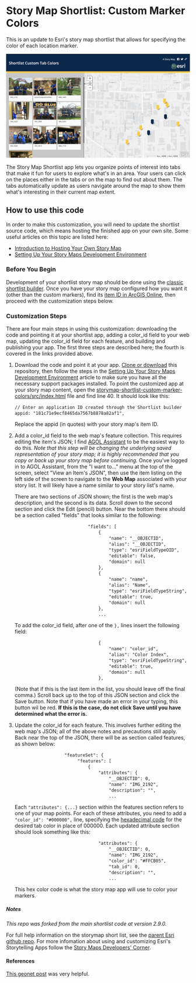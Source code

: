 Story Map Shortlist: Custom Marker Colors
================
This is an update to Esri's story map shortlist that allows for specifying the color of each location marker.

![App](shortlist-custom-colors.png) 

The Story Map Shortlist app lets you organize points of interest into tabs that make it fun for users to explore what's in an area. Your users can click on the places either in the tabs or on the map to find out about them. The tabs automatically update as users navigate around the map to show them what's interesting in their current map extent.

## How to use this code
In order to make this customization, you will need to update the shortlist source code, 
which means hosting the finished app on your own site. Some useful articles on this topic 
are listed here:
* [Introduction to Hosting Your Own Story Map](https://medium.com/story-maps-developers-corner/an-introduction-to-hosting-your-own-story-map-e2450181ad2f)
* [Setting Up Your Story Maps Development Environment](https://medium.com/story-maps-developers-corner/setup-your-story-maps-development-environment-783522f3e0f)

### Before You Begin
Development of your shortlist story map should be done using the 
[classic shortlist builder](https://storymaps-classic.arcgis.com/en/). Once you have your story map 
configured how you want it (other than the custom markers), find its [item ID in ArcGIS Online](https://community.esri.com/community/gis/web-gis/arcgisonline/blog/2019/06/06/where-can-i-find-the-item-id-for-an-arcgis-online-item),
 then proceed with the customization steps below.

### Customization Steps
There are four main steps in using this customization: downloading the code and pointing it 
at your shortlist app, adding a color_id field to your web map, updating the color_id field for
each feature, and building and publishing your app. The first three steps are described here; the 
fourth is covered in the links provided above.
1. Download the code and point it at your app. [Clone or download](https://help.github.com/en/github/creating-cloning-and-archiving-repositories/cloning-a-repository)
this repository, then follow the steps in the [Setting Up Your Story Maps Development Environment](https://medium.com/story-maps-developers-corner/setup-your-story-maps-development-environment-783522f3e0f)
article to make sure you have all the necessary support packages installed. To point the customized app at your 
story map content, open the [storymap-shortlist-custom-marker-colors/src/index.html](src/index.html) file and find line 40. 
It should look like this: 
    ```
    // Enter an application ID created through the Shortlist builder
    appid: "181c71e9ecf8465da7567b8878a82af1",
    ```
    Replace the appid (in quotes) with your story map's item ID.
    
2. Add a color_id field to the web map's feature collection. This requires editing the item's JSON; I find [AGOL Assistant](https://ago-assistant.esri.com/)
to be the easiest way to do this. *Note that this step will be changing the underlying saved representation of your story
map; it is highly recommended that you copy or back up your story map before continuing.* Once you've logged in to AGOL Assistant, from the "I want to..." menu at the top of the screen,
select "View an Item's JSON", then use the item listing on the left side of the screen to navigate to the **Web Map** associated
with your story list. It will likely have a name similar to your story list's name.  

    There are two sections of JSON shown; the first is the web map's description, and the second is its data. Scroll down to 
    the second section and click the Edit (pencil) button. Near the bottom there should be a section called "fields" that looks
    similar to the following:
    ```
                                "fields": [
                                    {
                                        "name": "__OBJECTID",
                                        "alias": "__OBJECTID",
                                        "type": "esriFieldTypeOID",
                                        "editable": false,
                                        "domain": null
                                    },
                                    {
                                        "name": "name",
                                        "alias": "Name",
                                        "type": "esriFieldTypeString",
                                        "editable": true,
                                        "domain": null
                                    },
                                    ...
    
   ```
   To add the color_id field, after one of the ```},``` lines insert the following field:
   ```
                                   {
                                       "name": "color_id",
                                       "alias": "Color Index",
                                       "type": "esriFieldTypeString",
                                       "editable": true,
                                       "domain": null
                                   },
   ```
   (Note that if this is the last item in the list, you should leave off the final comma.)
   Scroll back up to the top of this JSON section and click the Save button. Note that if you have made an error in 
   your typing, this button wil be red. **If this is the case, do not click Save until you have determined what the error is.**

3. Update the color_id for each feature. This involves further editing the web map's JSON; all of the above notes and
precautions still apply. Back near the top of the JSON, there will be as section called features, as shown below:
    ```
                       "featureSet": {
                            "features": [
                                {
                                    "attributes": {
                                        "__OBJECTID": 0,
                                        "name": "IMG_2192",
                                        "description": "",
                                        ...
    ```
    Each ```"attributes": {...}``` section within the features section refers to one of your map points. For each of these
    attributes, you need to add a ```"color_id": "#000000",``` line, specifying the [hexadecimal code](https://www.google.com/search?q=color+picker) for the desired tab
    color in place of 000000. Each updated attribute section should look something like this:
    ```
                                    "attributes": {
                                        "__OBJECTID": 0,
                                        "name": "IMG_2192",
                                        "color_id": "#FFCB05",
                                        "tab_id": 0,
                                        "description": "",
                                        ...

    ```
    This hex color code is what the story map app will use to color your markers.


##### Notes
*This repo was forked from the main shortlist code at version 2.9.0.*

For full help information on the storymap short list, see the [parent Esri github repo](https://github.com/Esri/storymap-shortlist).
For more infomation about using and customizing Esri's Storytelling Apps follow the [Story Maps Developers' Corner](https://developerscorner.storymaps.arcgis.com).

#### References
[This geonet post](https://community.esri.com/thread/208896-default-map-locations) was very helpful.
